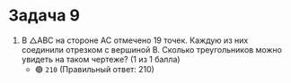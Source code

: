 # Задача 9

1.  В △ABC на стороне AC отмечено 19 точек. Каждую из них соединили отрезком с вершиной B. Сколько треугольников можно увидеть на таком чертеже? (1 из 1 балла)
    * 🟢 `210` (Правильный ответ: 210)
